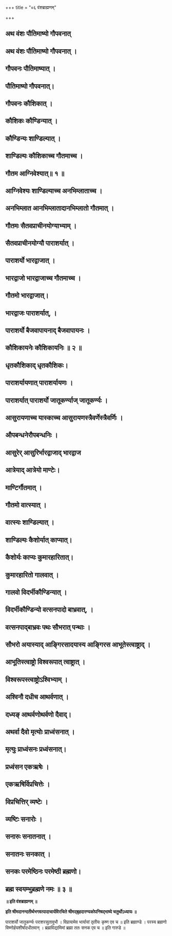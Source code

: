 +++
title = "०६ वंशब्राह्मणम्"

+++


## अथ वंशः पौतिमाष्यो गौपवनात्

## अथ वंशः पौतिमाष्यो गौपवनात् ।

## गौपवनः पौतिमाष्यात् ।

## पौतिमाष्यो गौपवनात्।

## गौपवनः कौशिकात् ।

## कौशिकः कौण्डिन्यात् ।

## कौण्डिन्यः शाण्डिल्यात् ।

## शाण्डिल्यः कौशिकाच्च गौतमाच्च ।

## गौतम आग्निवेश्यात्॥ १ ॥

## आग्निवेश्यः शाण्डिल्याच्च अनभिम्लाताच्च ।

## अनभिम्लात आनभिम्लातादानभिम्लातो गौतमात् ।

## गौतमः सैतवप्राचीनयोग्याभ्याम् ।

## सैतवप्राचीनयोग्यौ पाराशर्यात् ।

## पाराशर्यो भारद्वाजात् ।

## भारद्वाजो भारद्वाजाच्च गौतमाच्च ।

## गौतमो भारद्वाजात्।

## भारद्वाजः पाराशर्यात्, ।

## पाराशर्यो बैजवापायनाद् बैजवापायनः ।

## कौशिकायनेः कौशिकायनिः ॥ २ ॥

## धृतकौशिकाद् धृतकौशिकः।

## पाराशर्यायणात् पाराशर्यायणः ।

## पाराशर्यात् पाराशर्यो जातूकर्ण्याज् जातूकर्ण्यः ।

## आसुरायणाच्च यास्काच्च आसुरायणस्त्रैवर्णेस्त्रैवर्णिः ।

## औपबन्धनेरौपबन्धनिः ।

## आसुरेर् आसुरिर्भारद्वाजाद् भारद्वाज

## आत्रेयाद् आत्रेयो माण्टेः।

## माण्टिर्गौतमात् ।

## गौतमो वात्स्यात् ।

## वात्स्यः शाण्डिल्यात् ।

## शाण्डिल्यः कैशोर्यात् काप्यात्।

## कैशोर्यः काप्यः कुमारहारितात्।

## कुमारहारितो गालवात् ।

## गालवो विदर्भीकौण्डिन्यात् ।

## विदर्भीकौण्डिन्यो वत्सनपादो बाभ्रवात्, ।

## वत्सनपाद्बाभ्रवः पथः सौभरात् पन्थाः ।

## सौभरो अयास्याद् आङ्गिरसादयास्य आङ्गिरस आभूतेस्त्वाष्ट्राद् ।

## आभूतिस्त्वाष्ट्रो विश्वरूपात् त्वाष्ट्रात् ।

## विश्वरूपस्त्वाष्ट्रोऽश्विभ्याम् ।

## अश्विनौ दधीच आथर्वणात् ।

## दध्यङ् आथर्वणोथर्वणो दैवाद्।

## अथर्वा दैवो मृत्योः प्राध्वंसनात् ।

## मृत्युः प्राध्वंसनः प्रध्वंसनात्।

## प्रध्वंसन एकऋषेः ।

## एकऋषिर्विप्रचित्तेः ।

## विप्रचित्तिर् व्यष्टेः ।

## व्यष्टिः सनारोः ।

## सनारुः सनातनात् ।

## सनातनः सनकात् ।

## सनकः परमेष्ठिनः परमेष्ठी ब्रह्मणो।

## ब्रह्म स्वयम्भुब्रह्मणे नमः ॥ ३ ॥

**॥ इति वंशब्राह्मणम् ॥**

**इति श्रीमदानन्दतीर्थभगवत्पादाचार्यविरचिते श्रीमद्बृहदारण्यकोपनिषद्भाष्ये चतुर्थोऽध्यायः ॥**

पाराशर्यो जातुकर्ण्यः पराशरसुतावुभौ । विप्रायामेव भार्यायां तृतीयः कृष्ण एव च ॥ इति ब्रह्माण्डे । परस्य ब्रह्मणो विष्णोर्हयशीर्षादधीतवान् । ब्रह्मविद्यामिमां ब्रह्मा ततः सनक एव च ॥ इति गारुडे ॥

